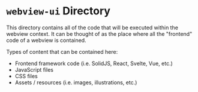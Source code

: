 # `webview-ui` Directory

This directory contains all of the code that will be executed within the webview
context. It can be thought of as the place where all the "frontend" code of a
webview is contained.

Types of content that can be contained here:

-   Frontend framework code (i.e. SolidJS, React, Svelte, Vue, etc.)
-   JavaScript files
-   CSS files
-   Assets / resources (i.e. images, illustrations, etc.)
